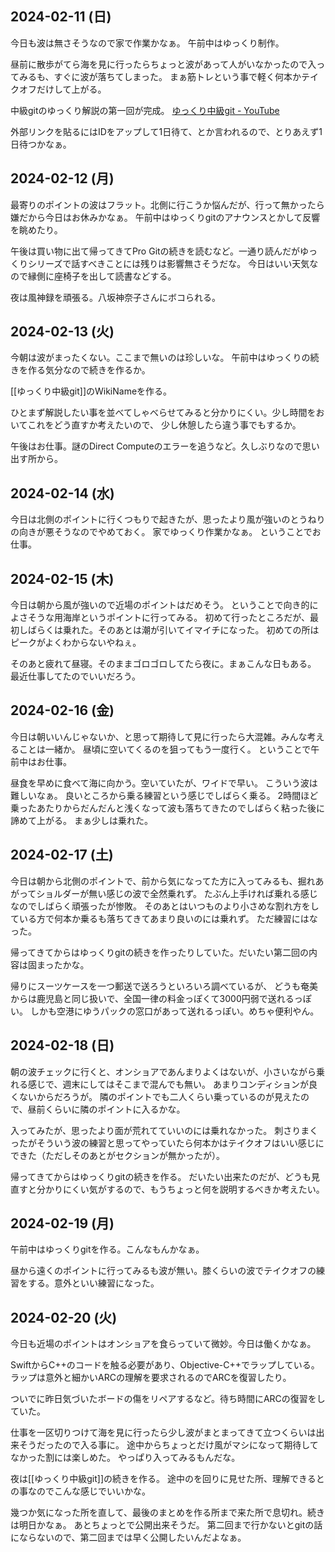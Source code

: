 ## 2024-02-11 (日)

今日も波は無さそうなので家で作業かなぁ。
午前中はゆっくり制作。

昼前に散歩がてら海を見に行ったらちょっと波があって人がいなかったので入ってみるも、すぐに波が落ちてしまった。
まぁ筋トレという事で軽く何本かテイクオフだけして上がる。

中級gitのゆっくり解説の第一回が完成。 [ゆっくり中級git - YouTube](https://www.youtube.com/playlist?list=PLxenskds9g0A5V8vJ0QrKHGaCDpN97hOy)

外部リンクを貼るにはIDをアップして1日待て、とか言われるので、とりあえず1日待つかなぁ。

## 2024-02-12 (月)

最寄りのポイントの波はフラット。北側に行こうか悩んだが、行って無かったら嫌だから今日はお休みかなぁ。
午前中はゆっくりgitのアナウンスとかして反響を眺めたり。

午後は買い物に出て帰ってきてPro Gitの続きを読むなど。一通り読んだがゆっくりシリーズで話すべきことには残りは影響無さそうだな。
今日はいい天気なので縁側に座椅子を出して読書などする。

夜は風神録を頑張る。八坂神奈子さんにボコられる。

## 2024-02-13 (火)

今朝は波がまったくない。ここまで無いのは珍しいな。
午前中はゆっくりの続きを作る気分なので続きを作るか。

[[ゆっくり中級git]]のWikiNameを作る。

ひとまず解説したい事を並べてしゃべらせてみると分かりにくい。少し時間をおいてこれをどう直すか考えたいので、
少し休憩したら違う事でもするか。

午後はお仕事。謎のDirect Computeのエラーを追うなど。久しぶりなので思い出す所から。

## 2024-02-14 (水)

今日は北側のポイントに行くつもりで起きたが、思ったより風が強いのとうねりの向きが悪そうなのでやめておく。
家でゆっくり作業かなぁ。
ということでお仕事。

## 2024-02-15 (木)

今日は朝から風が強いので近場のポイントはだめそう。
ということで向き的によさそうな用海岸というポイントに行ってみる。
初めて行ったところだが、最初しばらくは乗れた。そのあとは潮が引いてイマイチになった。
初めての所はピークがよくわからないやねぇ。

そのあと疲れて昼寝。そのままゴロゴロしてたら夜に。まぁこんな日もある。
最近仕事してたのでいいだろう。

## 2024-02-16 (金)

今日は朝いいんじゃないか、と思って期待して見に行ったら大混雑。みんな考えることは一緒か。
昼頃に空いてくるのを狙ってもう一度行く。
ということで午前中はお仕事。

昼食を早めに食べて海に向かう。空いていたが、ワイドで早い。
こういう波は難しいなぁ。
良いところから乗る練習という感じでしばらく乗る。
2時間ほど乗ったあたりからだんだんと浅くなって波も落ちてきたのでしばらく粘った後に諦めて上がる。
まぁ少しは乗れた。

## 2024-02-17 (土)

今日は朝から北側のポイントで、前から気になってた方に入ってみるも、掘れあがってショルダーが無い感じの波で全然乗れず。
たぶん上手ければ乗れる感じなのでしばらく頑張ったが惨敗。
そのあとはいつものより小さめな割れ方をしている方で何本か乗るも落ちてきてあまり良いのには乗れず。
ただ練習にはなった。

帰ってきてからはゆっくりgitの続きを作ったりしていた。だいたい第二回の内容は固まったかな。

帰りにスーツケースを一つ郵送で送ろうといろいろ調べているが、
どうも奄美からは鹿児島と同じ扱いで、全国一律の料金っぽくて3000円弱で送れるっぽい。
しかも空港にゆうパックの窓口があって送れるっぽい。めちゃ便利やん。

## 2024-02-18 (日)

朝の波チェックに行くと、オンショアであんまりよくはないが、小さいながら乗れる感じで、週末にしてはそこまで混んでも無い。
あまりコンディションが良くないからだろうが。
隣のポイントでも二人くらい乗っているのが見えたので、昼前くらいに隣のポイントに入るかな。

入ってみたが、思ったより面が荒れてていいのには乗れなかった。
刺さりまくったがそういう波の練習と思ってやっていたら何本かはテイクオフはいい感じにできた（ただしそのあとがセクションが無かったが）。

帰ってきてからはゆっくりgitの続きを作る。
だいたい出来たのだが、どうも見直すと分かりにくい気がするので、もうちょっと何を説明するべきか考えたい。

## 2024-02-19 (月)

午前中はゆっくりgitを作る。こんなもんかなぁ。

昼から遠くのポイントに行ってみるも波が無い。膝くらいの波でテイクオフの練習をする。意外といい練習になった。

## 2024-02-20 (火)

今日も近場のポイントはオンショアを食らっていて微妙。今日は働くかなぁ。

SwiftからC++のコードを触る必要があり、Objective-C++でラップしている。ラップは意外と細かいARCの理解を要求されるのでARCを復習したり。

ついでに昨日気づいたボードの傷をリペアするなど。待ち時間にARCの復習をしていた。

仕事を一区切りつけて海を見に行ったら少し波がまとまってきて立つくらいは出来そうだったので入る事に。
途中からちょっとだけ風がマシになって期待してなかった割には楽しめた。
やっぱり入ってみるもんだな。

夜は[[ゆっくり中級git]]の続きを作る。
途中のを回りに見せた所、理解できるとの事なのでこんな感じでいいかな。

幾つか気になった所を直して、最後のまとめを作る所まで来た所で息切れ。続きは明日かなぁ。
あとちょっとで公開出来そうだ。
第二回まで行かないとgitの話にならないので、第二回までは早く公開したいんだよなぁ。